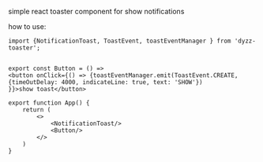 simple react toaster component for show notifications 

how to use:
```
import {NotificationToast, ToastEvent, toastEventManager } from 'dyzz-toaster';


export const Button = () => 
<button onClick={() => {toastEventManager.emit(ToastEvent.CREATE, 
{timeOutDelay: 4000, indicateLine: true, text: 'SHOW'})
}}>show toast</button>

export function App() {
    return (
        <>
            <NotificationToast/>
            <Button/>
        </>
    )
}
```
